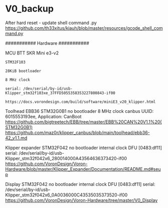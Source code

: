 # V0_backup
After hard reset - update shell command .py https://github.com/th33xitus/kiauh/blob/master/resources/gcode_shell_command.py

########### Hardware ###########

MCU
	BTT SKR Mini e3-v2
	
	STM32F103
	
	28KiB bootloader
	
	8 MHz clock
	
	serial: /dev/serial/by-id/usb-Klipper_stm32f103xe_37FFD5055358353227800843-if00
	
	https://docs.vorondesign.com/build/software/miniE3_v20_klipper.html

Toolhead
	EBB36 
	STM32G0B1
	no bootloader
	8 MHz clock
	canbus UUID: 6015553193ee, Application: CanBoot
	https://github.com/bigtreetech/EBB/tree/master/EBB%20CAN%20V1.1%20(STM32G0B1) 
	https://github.com/maz0r/klipper_canbus/blob/main/toolhead/ebb36-42_v1.1.md 

Klipper expander
	STM32F042
	no bootloader
	internal clock
	DFU [0483:df11]
	serial: /dev/serial/by-id/usb-Klipper_stm32f042x6_280014000A43564636373420-if00 
	https://github.com/VoronDesign/Voron-Hardware/blob/master/Klipper_Expander/Documentation/README.md#seup 

Display
	STM32F042
	no bootloader
	internal clock
	DFU [0483:df11]
	serial: /dev/serial/by-id/usb-Klipper_stm32f042x6_0A0036000C43535035373520-if00
	https://github.com/VoronDesign/Voron-Hardware/tree/master/V0_Display

